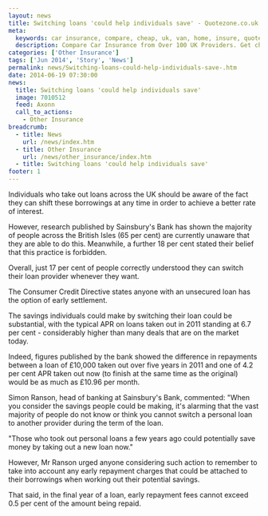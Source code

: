 ```yaml
---
layout: news
title: Switching loans 'could help individuals save' - Quotezone.co.uk
meta:
  keywords: car insurance, compare, cheap, uk, van, home, insure, quotes, online, comparison, bike, loans, life
  description: Compare Car Insurance from Over 100 UK Providers. Get cheap quotes online now using our fast, free, secure comparison site
categories: ['Other Insurance']
tags: ['Jun 2014', 'Story', 'News']
permalink: news/Switching-loans-could-help-individuals-save-.htm
date: 2014-06-19 07:30:00
news:
  title: Switching loans 'could help individuals save'
  image: 7010512
  feed: Axonn
  call_to_actions:
    - Other Insurance
breadcrumb:
  - title: News
    url: /news/index.htm
  - title: Other Insurance
    url: /news/other_insurance/index.htm
  - title: Switching loans 'could help individuals save'
footer: 1
---
```


Individuals who take out loans across the UK should be aware of the fact they can shift these borrowings at any time in order to achieve a better rate of interest.

However, research published by Sainsbury&#39;s Bank has shown the majority of people across the British Isles (65 per cent) are currently unaware that they are able to do this. Meanwhile, a further 18 per cent stated their belief that this practice is forbidden.

Overall, just 17 per cent of people correctly understood they can switch their loan provider whenever they want.

The Consumer Credit Directive states anyone with an unsecured loan has the option of early settlement.

The savings individuals could make by switching their loan could be substantial, with the typical APR on loans taken out in 2011 standing at 6.7 per cent - considerably higher than many deals that are on the market today.

Indeed, figures published by the bank showed the difference in repayments between a loan of &pound;10,000 taken out over five years in 2011 and one of 4.2 per cent APR taken out now (to finish at the same time as the original) would be as much as &pound;10.96 per month.

Simon Ranson, head of banking at Sainsbury&#39;s Bank, commented:&nbsp;&quot;When you consider the savings people could be making, it&#39;s alarming that the vast majority of people do not know or think you cannot switch a personal loan to another provider during the term of the loan.

&quot;Those who took out personal loans a few years ago could potentially save money by taking out a new loan now.&quot;

However, Mr Ranson urged anyone considering such action to remember to take into account any early repayment charges that could be attached to their borrowings when working out their potential savings.

That said, in the final year of a loan, early repayment fees cannot exceed 0.5 per cent of the amount being repaid.
